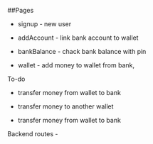 ##Pages

- signup - new user
- addAccount - link bank account to wallet
- bankBalance - chack bank balance with pin

- wallet - add money to wallet from bank,

To-do

- transfer money from wallet to bank
- transfer money to another wallet

- transfer money from wallet to bank

Backend routes -
